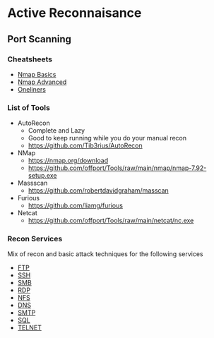 # Active Reconnaisance

## Port Scanning

### Cheatsheets

- [Nmap Basics](Nmap-Basics.md)
- [Nmap Advanced](Nmap-Advanced.md)
- [Oneliners](09-Discovery/NetworkDiscoveryOneliners.md)

### List of Tools
- AutoRecon 
	- Complete and Lazy
	- Good to keep running while you do your manual recon
	- https://github.com/Tib3rius/AutoRecon
- NMap
  - https://nmap.org/download
  - https://github.com/offport/Tools/raw/main/nmap/nmap-7.92-setup.exe
- Massscan
  - https://github.com/robertdavidgraham/masscan
- Furious
  - https://github.com/liamg/furious
- Netcat
  - https://github.com/offport/Tools/raw/main/netcat/nc.exe

### Recon Services
Mix of recon and basic attack techniques for the following services
- [FTP](InteractingWithServices/FTP.md)
- [SSH](InteractingWithServices/SSH.md)
- [SMB](InteractingWithServices/SMB.md)
- [RDP](InteractingWithServices/RDP.md)
- [NFS](InteractingWithServices/NFS.md)
- [DNS](InteractingWithServices/DNS.md)
- [SMTP](InteractingWithServices/SMTP.md)
- [SQL](InteractingWithServices/SQL.md)
- [TELNET](InteractingWithServices/TELNET.md)
